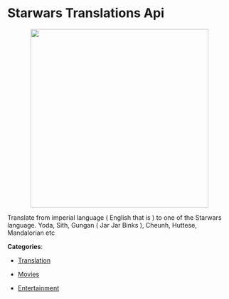 # Starwars Translations Api
<p align="center">
    <img width="400" src="https://raw.githubusercontent.com/apis-list/apis-list/apis/starwars-translations-api/logo_256x256.png" />
</p>

Translate from imperial language ( English that is ) to one of the Starwars language. Yoda, Sith, Gungan ( Jar Jar Binks ), Cheunh, Huttese, Mandalorian etc



**Categories**:

- [Translation](https://github.com/apis-list/apis-list#translation)

- [Movies](https://github.com/apis-list/apis-list#movies)

- [Entertainment](https://github.com/apis-list/apis-list#entertainment)



